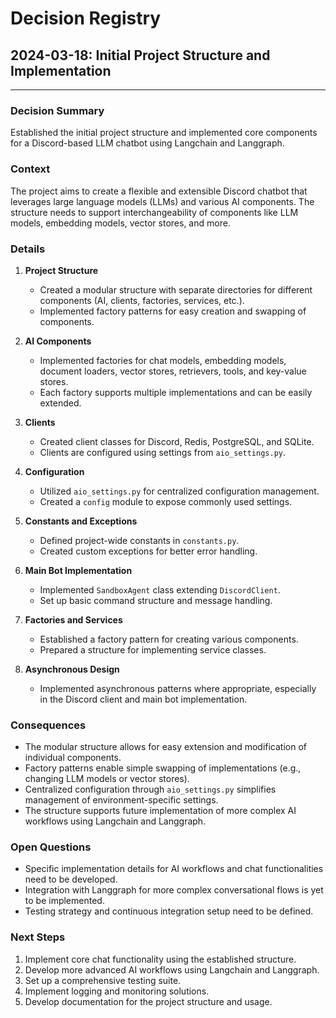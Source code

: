 # Decision Registry

## 2024-03-18: Initial Project Structure and Implementation

______________________________________________________________________

### Decision Summary

Established the initial project structure and implemented core components for a Discord-based LLM chatbot using
Langchain and Langgraph.

### Context

The project aims to create a flexible and extensible Discord chatbot that leverages large language models (LLMs) and
various AI components. The structure needs to support interchangeability of components like LLM models, embedding
models, vector stores, and more.

### Details

1. **Project Structure**

    - Created a modular structure with separate directories for different components (AI, clients, factories, services,
        etc.).
    - Implemented factory patterns for easy creation and swapping of components.

1. **AI Components**

    - Implemented factories for chat models, embedding models, document loaders, vector stores, retrievers, tools, and
        key-value stores.
    - Each factory supports multiple implementations and can be easily extended.

1. **Clients**

    - Created client classes for Discord, Redis, PostgreSQL, and SQLite.
    - Clients are configured using settings from `aio_settings.py`.

1. **Configuration**

    - Utilized `aio_settings.py` for centralized configuration management.
    - Created a `config` module to expose commonly used settings.

1. **Constants and Exceptions**

    - Defined project-wide constants in `constants.py`.
    - Created custom exceptions for better error handling.

1. **Main Bot Implementation**

    - Implemented `SandboxAgent` class extending `DiscordClient`.
    - Set up basic command structure and message handling.

1. **Factories and Services**

    - Established a factory pattern for creating various components.
    - Prepared a structure for implementing service classes.

1. **Asynchronous Design**

    - Implemented asynchronous patterns where appropriate, especially in the Discord client and main bot implementation.

### Consequences

- The modular structure allows for easy extension and modification of individual components.
- Factory patterns enable simple swapping of implementations (e.g., changing LLM models or vector stores).
- Centralized configuration through `aio_settings.py` simplifies management of environment-specific settings.
- The structure supports future implementation of more complex AI workflows using Langchain and Langgraph.

### Open Questions

- Specific implementation details for AI workflows and chat functionalities need to be developed.
- Integration with Langgraph for more complex conversational flows is yet to be implemented.
- Testing strategy and continuous integration setup need to be defined.

### Next Steps

1. Implement core chat functionality using the established structure.
1. Develop more advanced AI workflows using Langchain and Langgraph.
1. Set up a comprehensive testing suite.
1. Implement logging and monitoring solutions.
1. Develop documentation for the project structure and usage.
